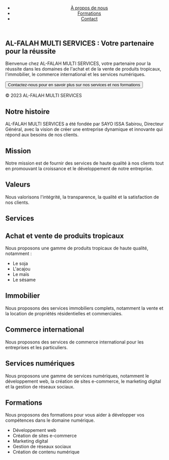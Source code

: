 
 <title>AL-FALAH MULTI SERVICES : Votre partenaire pour la réussite</title>
 <meta charset="UTF-8">
 <meta name="viewport" content="width=device-width, initial-scale=1.0">
 <link rel="stylesheet" href="styles.css">
</head>
<body>
 <header>
 <nav>
 <ul>
 <li><a href="                   
 <li><a href="#">À propos de nous</a></li>
 <li><a href="                    
 <li><a href="#">Formations</a></li>
 <li><a href="#">Contact</a></li>
 </ul>
 </nav>
 </header>
 <main>
 <section>
 <h1>AL-FALAH MULTI SERVICES : Votre partenaire pour la réussite</h1>
 <p>Bienvenue chez AL-FALAH MULTI SERVICES, votre partenaire pour la réussite dans les domaines de l'achat et de la vente de produits tropicaux, l'immobilier, le commerce international et les services numériques.</p>
 <button>Contactez-nous pour en savoir plus sur nos services et nos formations</button>
 </section>
 </main>
 <footer>
 <p>&copy; 2023 AL-FALAH MULTI SERVICES</p>
 </footer>
</body>
</html>
<section>
 <h1>Notre histoire</h1>
 <p>AL-FALAH MULTI SERVICES a été fondée par SAYO ISSA Sabirou, Directeur Général, avec la vision de créer une entreprise dynamique et innovante qui répond aux besoins de nos clients.</p>
 <h2>Mission</h2>
 <p>Notre mission est de fournir des services de haute qualité à nos clients tout en promouvant la croissance et le développement de notre entreprise.</p>
 <h2>Valeurs</h2>
 <p>Nous valorisons l'intégrité, la transparence, la qualité et la satisfaction de nos clients.</p>
</section>
<section>
 <h1>Services</h1>
 <h2>Achat et vente de produits tropicaux</h2>
 <p>Nous proposons une gamme de produits tropicaux de haute qualité, notamment :</p>
 <ul>
 <li>Le soja</li>
 <li>L'acajou</li>
 <li>Le maïs</li>
 <li>Le sésame</li>
 </ul>
 <h2>Immobilier</h2>
 <p>Nous proposons des services immobiliers complets, notamment la vente et la location de propriétés résidentielles et commerciales.</p>
 <h2>Commerce international</h2>
 <p>Nous proposons des services de commerce international pour les entreprises et les particuliers.</p>
 <h2>Services numériques</h2>
 <p>Nous proposons une gamme de services numériques, notamment le développement web, la création de sites e-commerce, le marketing digital et la gestion de réseaux sociaux.</p>
</section>
<section>
 <h1>Formations</h1>
 <p>Nous proposons des formations pour vous aider à développer vos compétences dans le domaine numérique.</p>
 <ul>
 <li>Développement web</li>
 <li>Création de sites e-commerce</li>
 <li>Marketing digital</li>
 <li>Gestion de réseaux sociaux</li>
 <li>Création de contenu numérique</li>
 </ul>
</section>
